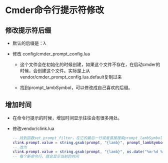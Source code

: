 # Cmder命令行提示符修改

## 修改提示符后缀

- 默认的后缀是：λ

- 修改 config/cmder_prompt_config.lua

  - 这个文件会在初始化的时候创建，如果这个文件不存在，在启动cmder的时候，会创建这个文件。实际是上从vendor/cmder_prompt_config.lua.default复制过来

  - 找到prompt_lambSymbol，可以修改成自己喜欢的后缀。
  
## 增加时间

-  在命令行提示的时候，增加时间显示往往会有很多用处。

- 修改vendor/clink.lua

  ```lua
  -- 找到函数set_prompt_filter，在它的最后一行或者直接搜索prompt_lambSymbol
  clink.prompt.value = string.gsub(prompt, "{lamb}", prompt_lambSymbol)
  -- 改为
  clink.prompt.value = string.gsub(prompt, "{lamb}", os.date("%m-%d %H:%M:%S") .. prompt_lambSymbol)
  -- 每个新命令行，就会显示当前的时间
  
  ```

  

  